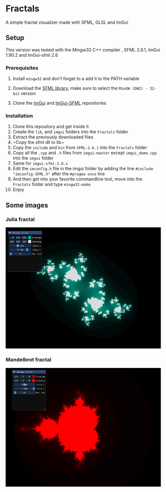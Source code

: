 # Fractals

A simple fractal visualizer made with SFML, GLSL and ImGui

## Setup

This version was tested with the Mingw32 C++ compiler , SFML 2.6.1, ImGui 1.90.2 and ImGui-sfml 2.6

### Prerequisites

1. Install `mingw32` and don't forget to a add it to the PATH variable

2. Download the [SFML library](https://www.sfml-dev.org/download.php), make sure to select the `MinGW (DW2) - 32-bit` version

3. Clone the [ImGui](https://github.com/ocornut/imgui) and [ImGui-SFML](https://github.com/SFML/imgui-sfml) repositories

### Installation

1. Clone this repository and get inside it
2. Create the `lib`, and `imgui` folders into the `Fractals` folder
3. Extract the previously downloaded files
4. ~Copy the sfml dll to lib~ 
5. Copy the `include` and `bin` from `SFML-2.6.1` into the `Fractals` folder
6. Copy all the `.cpp` and `.h` files from `imgui-master` except `imgui_demo.cpp` into the `imgui` folder
7. Same for `imgui-sfml-2.6.x` 
8. Edit the `imconfig.h` file in the imgui folder by adding the line `#include "imconfig-SFML.h"` after the `#pragma once` line
9. And then get into your favorite commandline tool, move into the `Fractals` folder and type `mingw32-make`
10. Enjoy

## Some images

### Julia fractal

![Julia](images/julia.png)

### Mandelbrot fractal

![Mandelbrot](images/mandelbrot.png)